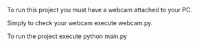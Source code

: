 To run this project you must have a webcam attached to your PC.

Simply to check your webcam execute webcam.py.

To run the project execute python main.py
